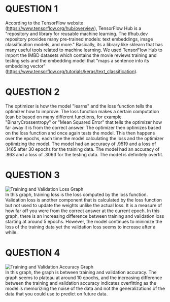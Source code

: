 # QUESTION 1
According to the TensorFlow website (https://www.tensorflow.org/hub/overview), TensorFlow Hub is a "repository and library for reusable machine learning. The tfhub.dev repository provides many pre-trained models: text embeddings, image classification models, and more." Basically, its a library like sklearn that has many useful tools related to machine learning. 
We used TensorFlow Hub to import the IMBD datasets which contains the movie reviews training and testing sets and the embedding model that "maps a sentence into its embedding vector" (https://www.tensorflow.org/tutorials/keras/text_classification).

# QUESTION 2
The optimizer is how the model "learns" and the loss function tells the optimizer how to improve. The loss function makes a certain computation (can be based on many different functions, for example "BinaryCrossentropy" or "Mean Squared Error" that tells the optimizer how far away it is from the correct answer. The optimizer then optimizes based on the loss function and once again tests the model. This then happens over the epochs, each time the model calculating the loss and the optimizer optimizing the model. 
The model had an accuracy of .9519 and a loss of .1465 after 30 epochs for the training data. The model had an accuracy of .863 and a loss of .3063 for the testing data. The model is definitely overfit.

# QUESTION 3
![Training and Validation Loss Graph](https://raw.githubusercontent.com/ashuang2013/public/master/TrainingAndValidationLoss.png)<br/>
In this graph, training loss is the loss computed by the loss function. Validation loss is another component that is calculated by the loss function but not used to update the weights unlike the actual loss. It is a measure of how far off you were from the correct answer at the current epoch. 
In this graph, there is an increasing difference between training and validation loss starting at around 5 epochs. However, the model continues to minimize the loss of the training data yet the validation loss seems to increase after a while. 

# QUESTION 4
![Training and Validation Accuracy Graph](https://raw.githubusercontent.com/ashuang2013/public/master/TrainingAndValidationAccuracy.png)<br/>
In this graph, the graph is between training and validation accuracy. The graph seems to plateau at around 10 epochs, and the increasing difference between the training and validation accuracy indicates overfitting as the model is memorizing the noise of the data and not the generalizations of the data that you could use to predict on future data. 
